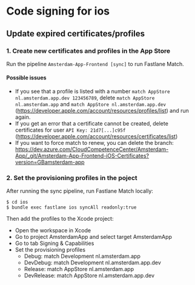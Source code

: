 # Code signing for ios

## Update expired certificates/profiles

### 1. Create new certificates and profiles in the App Store

Run the pipeline `Amsterdam-App-Frontend [sync]` to run Fastlane Match.

#### Possible issues

- If you see that a profile is listed with a number `match AppStore nl.amsterdam.app.dev 123456789`, delete `match AppStore nl.amsterdam.app` and `match AppStore nl.amsterdam.app.dev` (https://developer.apple.com/account/resources/profiles/list) and run again.
- If you get an error that a certificate cannot be created, delete certificates for user `API Key: 21d7[...]c95f` (https://developer.apple.com/account/resources/certificates/list)
- If you want to force match to renew, you can delete the branch: https://dev.azure.com/CloudCompetenceCenter/Amsterdam-App/_git/Amsterdam-App-Frontend-iOS-Certificates?version=GBamsterdam-app

### 2. Set the provisioning profiles in the poject

After running the sync pipeline, run Fastlane Match locally:

```shell
$ cd ios
$ bundle exec fastlane ios syncAll readonly:true
```

Then add the profiles to the Xcode project:
- Open the workspace in Xcode
- Go to project AmsterdamApp and select target AmsterdamApp
- Go to tab Signing & Capabilities
- Set the provisioning profiles
    - Debug: match Development nl.amsterdam.app
    - DevDebug: match Development nl.amsterdam.app.dev
    - Release: match AppStore nl.amsterdam.app
    - DevRelease: match AppStore nl.amsterdam.app.dev
